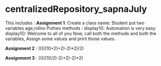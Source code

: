 # centralizedRepository_sapnaJuly
This includes :
**Assignment 1**:
  Create a class name: Student
  put two variables age,rollno
  Puttwo methods :
  display1(): Automation is very easy
  display1(): Welcome to all of you
  Now, call both the methods and both the variables, Assign some values and print those values.

**Assignment 2** : (((((10+2)+2)-2)*2)/2)

**Assignment 3** : (((((10/2)-2)+2)-2)*2)
